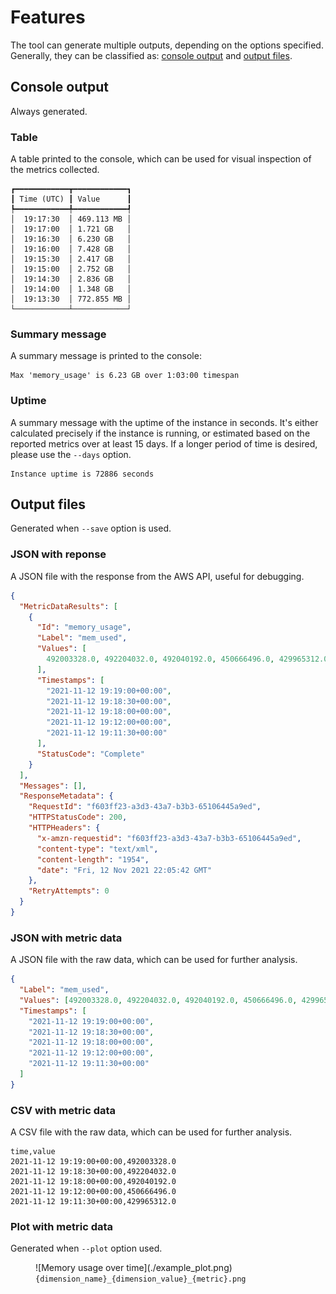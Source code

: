 # Features

The tool can generate multiple outputs, depending on the options specified. Generally, they can be classified as: [console output](#console-output) and [output files](#output-files).

## Console output

Always generated.

### Table

A table printed to the console, which can be used for visual inspection of the metrics collected.

```console
┏━━━━━━━━━━━━┳━━━━━━━━━━━━┓
┃ Time (UTC) ┃ Value      ┃
┡━━━━━━━━━━━━╇━━━━━━━━━━━━┩
│  19:17:30  │ 469.113 MB │
│  19:17:00  │ 1.721 GB   │
│  19:16:30  │ 6.230 GB   │
│  19:16:00  │ 7.428 GB   │
│  19:15:30  │ 2.417 GB   │
│  19:15:00  │ 2.752 GB   │
│  19:14:30  │ 2.836 GB   │
│  19:14:00  │ 1.348 GB   │
│  19:13:30  │ 772.855 MB │
└────────────┴────────────┘
```

### Summary message

A summary message is printed to the console:

```console
Max 'memory_usage' is 6.23 GB over 1:03:00 timespan
```

### Uptime

A summary message with the uptime of the instance in seconds. It's either calculated precisely if the instance is running, or estimated based on the reported metrics over at least 15 days. If a longer period of time is desired, please use the `--days` option.

```console
Instance uptime is 72886 seconds
```

## Output files

Generated when `--save` option is used.

### JSON with reponse

A JSON file with the response from the AWS API, useful for debugging.

```json title="{dimension_name}_{dimension_value}_{metric}_response.json"
{
  "MetricDataResults": [
    {
      "Id": "memory_usage",
      "Label": "mem_used",
      "Values": [
        492003328.0, 492204032.0, 492040192.0, 450666496.0, 429965312.0
      ],
      "Timestamps": [
        "2021-11-12 19:19:00+00:00",
        "2021-11-12 19:18:30+00:00",
        "2021-11-12 19:18:00+00:00",
        "2021-11-12 19:12:00+00:00",
        "2021-11-12 19:11:30+00:00"
      ],
      "StatusCode": "Complete"
    }
  ],
  "Messages": [],
  "ResponseMetadata": {
    "RequestId": "f603ff23-a3d3-43a7-b3b3-65106445a9ed",
    "HTTPStatusCode": 200,
    "HTTPHeaders": {
      "x-amzn-requestid": "f603ff23-a3d3-43a7-b3b3-65106445a9ed",
      "content-type": "text/xml",
      "content-length": "1954",
      "date": "Fri, 12 Nov 2021 22:05:42 GMT"
    },
    "RetryAttempts": 0
  }
}
```

### JSON with metric data

A JSON file with the raw data, which can be used for further analysis.

```json title="{dimension_name}_{dimension_value}_{metric}.json"
{
  "Label": "mem_used",
  "Values": [492003328.0, 492204032.0, 492040192.0, 450666496.0, 429965312.0],
  "Timestamps": [
    "2021-11-12 19:19:00+00:00",
    "2021-11-12 19:18:30+00:00",
    "2021-11-12 19:18:00+00:00",
    "2021-11-12 19:12:00+00:00",
    "2021-11-12 19:11:30+00:00"
  ]
}
```

### CSV with metric data


A CSV file with the raw data, which can be used for further analysis.

``` title="{dimension_name}_{dimension_value}_{metric}.csv"
time,value
2021-11-12 19:19:00+00:00,492003328.0
2021-11-12 19:18:30+00:00,492204032.0
2021-11-12 19:18:00+00:00,492040192.0
2021-11-12 19:12:00+00:00,450666496.0
2021-11-12 19:11:30+00:00,429965312.0
```

### Plot with metric data

Generated when `--plot` option used.

<figure markdown>
  ![Memory usage over time](./example_plot.png)
  <figcaption><code>{dimension_name}_{dimension_value}_{metric}.png</code></figcaption>
</figure>
